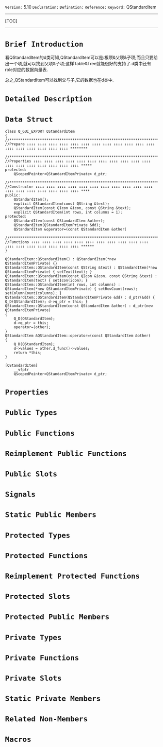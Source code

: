 `Version:` 5.10
`Declaration:` 
`Defination:` 
`Reference:` 
`Keyword:` QStandardItem

------

[TOC]

------

# `Brief Introduction`

看QStandardItem的d类可知,QStandardItem可以是:根项&父项&子项;而且只要给出一个项,就可以找到父项&子项;这样Table&Tree就能很好的支持了.d类中还有role对应的数据向量表.

总之,QStandardItem可以找到父与子,它的数据也在d类中.

# `Detailed Description`

# `Data Struct`

```
class Q_GUI_EXPORT QStandardItem
{
//**************************************************************************************************************
//Prepare ↓↓↓↓ ↓↓↓↓ ↓↓↓↓ ↓↓↓↓ ↓↓↓↓ ↓↓↓↓ ↓↓↓↓ ↓↓↓↓ ↓↓↓↓ ↓↓↓↓ ↓↓↓↓ ↓↓↓↓ ↓↓↓↓ ↓↓↓↓ ↓↓↓↓ ↓↓↓↓ ↓↓↓↓ ↓↓↓↓ ********

//**************************************************************************************************************
//Properties ↓↓↓↓ ↓↓↓↓ ↓↓↓↓ ↓↓↓↓ ↓↓↓↓ ↓↓↓↓ ↓↓↓↓ ↓↓↓↓ ↓↓↓↓ ↓↓↓↓ ↓↓↓↓ ↓↓↓↓ ↓↓↓↓ ↓↓↓↓ ↓↓↓↓ ↓↓↓↓ ↓↓↓↓ ↓↓↓↓ *****
protected:
    QScopedPointer<QStandardItemPrivate> d_ptr;

//**************************************************************************************************************
//Constructor ↓↓↓↓ ↓↓↓↓ ↓↓↓↓ ↓↓↓↓ ↓↓↓↓ ↓↓↓↓ ↓↓↓↓ ↓↓↓↓ ↓↓↓↓ ↓↓↓↓ ↓↓↓↓ ↓↓↓↓ ↓↓↓↓ ↓↓↓↓ ↓↓↓↓ ↓↓↓↓ ↓↓↓↓ ↓↓↓↓ ****
public:
    QStandardItem();
    explicit QStandardItem(const QString &text);
    QStandardItem(const QIcon &icon, const QString &text);
    explicit QStandardItem(int rows, int columns = 1);
protected:
    QStandardItem(const QStandardItem &other);
    QStandardItem(QStandardItemPrivate &dd);
    QStandardItem &operator=(const QStandardItem &other)
	
//**************************************************************************************************************
//Functions ↓↓↓↓ ↓↓↓↓ ↓↓↓↓ ↓↓↓↓ ↓↓↓↓ ↓↓↓↓ ↓↓↓↓ ↓↓↓↓ ↓↓↓↓ ↓↓↓↓ ↓↓↓↓ ↓↓↓↓ ↓↓↓↓ ↓↓↓↓ ↓↓↓↓ ↓↓↓↓ ↓↓↓↓ ↓↓↓↓ ******
}
```



```
QStandardItem::QStandardItem() : QStandardItem(*new QStandardItemPrivate) {}
QStandardItem::QStandardItem(const QString &text) : QStandardItem(*new QStandardItemPrivate) { setText(text); }
QStandardItem::QStandardItem(const QIcon &icon, const QString &text) : QStandardItem(text) { setIcon(icon); }
QStandardItem::QStandardItem(int rows, int columns) : QStandardItem(*new QStandardItemPrivate) { setRowCount(rows); setColumnCount(columns); }
QStandardItem::QStandardItem(QStandardItemPrivate &dd) : d_ptr(&dd) { Q_D(QStandardItem); d->q_ptr = this; }
QStandardItem::QStandardItem(const QStandardItem &other) : d_ptr(new QStandardItemPrivate)
{
    Q_D(QStandardItem);
    d->q_ptr = this;
    operator=(other);
}
QStandardItem &QStandardItem::operator=(const QStandardItem &other)
{
    Q_D(QStandardItem);
    d->values = other.d_func()->values;
    return *this;
}
```

```
[QStandardItem]
	__vfptr
	QScopedPointer<QStandardItemPrivate> d_ptr;
```

# `Properties`

# `Public Types`

# `Public Functions`

# `Reimplement Public Functions`

# `Public Slots`

# `Signals`

# `Static Public Members`

# `Protected Types`

# `Protected Functions`

# `Reimplement Protected Functions`

# `Protected Slots`

# `Protected Public Members`

# `Private Types`

# `Private Functions`

# `Private Slots`

# `Static Private Members`

# `Related Non-Members`

# `Macros`

